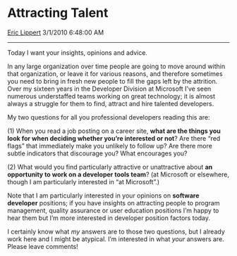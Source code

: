 <div id="page">

# Attracting Talent

[Eric Lippert](https://social.msdn.microsoft.com/profile/Eric%20Lippert) 3/1/2010 6:48:00 AM

-----

<div id="content">

<div class="mine">

Today I want your insights, opinions and advice.

In any large organization over time people are going to move around within that organization, or leave it for various reasons, and therefore sometimes you need to bring in fresh new people to fill the gaps left by the attrition. Over my sixteen years in the Developer Division at Microsoft I’ve seen numerous understaffed teams working on great technology; it is almost always a struggle for them to find, attract and hire talented developers.

My two questions for all you professional developers reading this are:

(1) When you read a job posting on a career site, **what are the things you look for when deciding whether you’re interested or not**? Are there “red flags” that immediately make you unlikely to follow up? Are there more subtle indicators that discourage you? What encourages you?

(2) What would you find particularly attractive or unattractive about **an opportunity to work on a developer tools team**? (at Microsoft or elsewhere, though I am particularly interested in “at Microsoft”.)

Note that I am particularly interested in your opinions on **software developer** positions; if you have insights on attracting people to program management, quality assurance or user education positions I’m happy to hear them but I’m more interested in developer position factors today.

I certainly know what *my* answers are to those two questions, but I already work here and I might be atypical. I’m interested in what *your* answers are. Please leave comments\!

</div>

</div>

</div>

